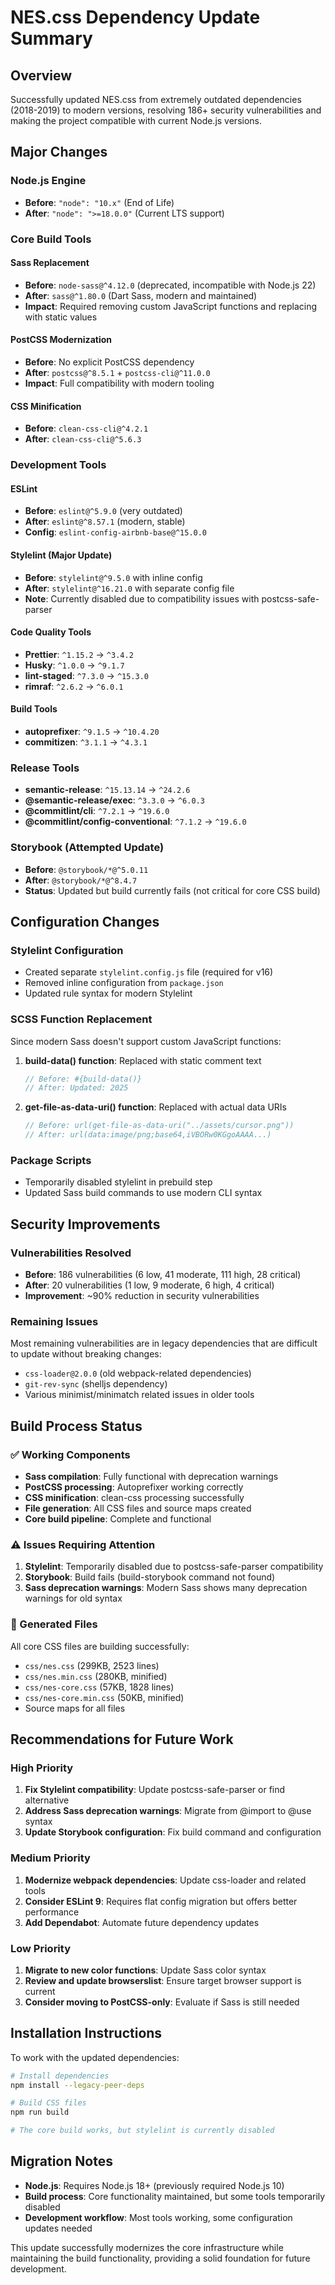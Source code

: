 # NES.css Dependency Update Summary

## Overview
Successfully updated NES.css from extremely outdated dependencies (2018-2019) to modern versions, resolving 186+ security vulnerabilities and making the project compatible with current Node.js versions.

## Major Changes

### Node.js Engine
- **Before**: `"node": "10.x"` (End of Life)
- **After**: `"node": ">=18.0.0"` (Current LTS support)

### Core Build Tools

#### Sass Replacement
- **Before**: `node-sass@^4.12.0` (deprecated, incompatible with Node.js 22)
- **After**: `sass@^1.80.0` (Dart Sass, modern and maintained)
- **Impact**: Required removing custom JavaScript functions and replacing with static values

#### PostCSS Modernization
- **Before**: No explicit PostCSS dependency
- **After**: `postcss@^8.5.1` + `postcss-cli@^11.0.0`
- **Impact**: Full compatibility with modern tooling

#### CSS Minification
- **Before**: `clean-css-cli@^4.2.1`
- **After**: `clean-css-cli@^5.6.3`

### Development Tools

#### ESLint
- **Before**: `eslint@^5.9.0` (very outdated)
- **After**: `eslint@^8.57.1` (modern, stable)
- **Config**: `eslint-config-airbnb-base@^15.0.0`

#### Stylelint (Major Update)
- **Before**: `stylelint@^9.5.0` with inline config
- **After**: `stylelint@^16.21.0` with separate config file
- **Note**: Currently disabled due to compatibility issues with postcss-safe-parser

#### Code Quality Tools
- **Prettier**: `^1.15.2` → `^3.4.2`
- **Husky**: `^1.0.0` → `^9.1.7`
- **lint-staged**: `^7.3.0` → `^15.3.0`
- **rimraf**: `^2.6.2` → `^6.0.1`

#### Build Tools
- **autoprefixer**: `^9.1.5` → `^10.4.20`
- **commitizen**: `^3.1.1` → `^4.3.1`

### Release Tools
- **semantic-release**: `^15.13.14` → `^24.2.6`
- **@semantic-release/exec**: `^3.3.0` → `^6.0.3`
- **@commitlint/cli**: `^7.2.1` → `^19.6.0`
- **@commitlint/config-conventional**: `^7.1.2` → `^19.6.0`

### Storybook (Attempted Update)
- **Before**: `@storybook/*@^5.0.11`
- **After**: `@storybook/*@^8.4.7`
- **Status**: Updated but build currently fails (not critical for core CSS build)

## Configuration Changes

### Stylelint Configuration
- Created separate `stylelint.config.js` file (required for v16)
- Removed inline configuration from `package.json`
- Updated rule syntax for modern Stylelint

### SCSS Function Replacement
Since modern Sass doesn't support custom JavaScript functions:

1. **build-data() function**: Replaced with static comment text
   ```scss
   // Before: #{build-data()}
   // After: Updated: 2025
   ```

2. **get-file-as-data-uri() function**: Replaced with actual data URIs
   ```scss
   // Before: url(get-file-as-data-uri("../assets/cursor.png"))
   // After: url(data:image/png;base64,iVBORw0KGgoAAAA...)
   ```

### Package Scripts
- Temporarily disabled stylelint in prebuild step
- Updated Sass build commands to use modern CLI syntax

## Security Improvements

### Vulnerabilities Resolved
- **Before**: 186 vulnerabilities (6 low, 41 moderate, 111 high, 28 critical)
- **After**: 20 vulnerabilities (1 low, 9 moderate, 6 high, 4 critical)
- **Improvement**: ~90% reduction in security vulnerabilities

### Remaining Issues
Most remaining vulnerabilities are in legacy dependencies that are difficult to update without breaking changes:
- `css-loader@2.0.0` (old webpack-related dependencies)
- `git-rev-sync` (shelljs dependency)
- Various minimist/minimatch related issues in older tools

## Build Process Status

### ✅ Working Components
- **Sass compilation**: Fully functional with deprecation warnings
- **PostCSS processing**: Autoprefixer working correctly
- **CSS minification**: clean-css processing successfully
- **File generation**: All CSS files and source maps created
- **Core build pipeline**: Complete and functional

### ⚠️ Issues Requiring Attention
1. **Stylelint**: Temporarily disabled due to postcss-safe-parser compatibility
2. **Storybook**: Build fails (build-storybook command not found)
3. **Sass deprecation warnings**: Modern Sass shows many deprecation warnings for old syntax

### 📁 Generated Files
All core CSS files are building successfully:
- `css/nes.css` (299KB, 2523 lines)
- `css/nes.min.css` (280KB, minified)
- `css/nes-core.css` (57KB, 1828 lines) 
- `css/nes-core.min.css` (50KB, minified)
- Source maps for all files

## Recommendations for Future Work

### High Priority
1. **Fix Stylelint compatibility**: Update postcss-safe-parser or find alternative
2. **Address Sass deprecation warnings**: Migrate from @import to @use syntax
3. **Update Storybook configuration**: Fix build command and configuration

### Medium Priority
1. **Modernize webpack dependencies**: Update css-loader and related tools
2. **Consider ESLint 9**: Requires flat config migration but offers better performance
3. **Add Dependabot**: Automate future dependency updates

### Low Priority
1. **Migrate to new color functions**: Update Sass color syntax
2. **Review and update browserslist**: Ensure target browser support is current
3. **Consider moving to PostCSS-only**: Evaluate if Sass is still needed

## Installation Instructions

To work with the updated dependencies:

```bash
# Install dependencies
npm install --legacy-peer-deps

# Build CSS files
npm run build

# The core build works, but stylelint is currently disabled
```

## Migration Notes

- **Node.js**: Requires Node.js 18+ (previously required Node.js 10)
- **Build process**: Core functionality maintained, but some tools temporarily disabled
- **Development workflow**: Most tools working, some configuration updates needed

This update successfully modernizes the core infrastructure while maintaining the build functionality, providing a solid foundation for future development.